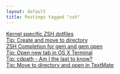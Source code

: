 ```yaml
---
layout: default
title: Postings tagged "zsh"
---
```

[Kernel specific ZSH dotfiles](http://janesconference.github.com/KievII/2009/08/kernel-specific-zsh-dotfiles)<br />
[Tip: Create and move to directory](http://janesconference.github.com/KievII/2009/08/tip-create-and-move-to-directory)<br />
[ZSH Completion for gem and gem open](http://janesconference.github.com/KievII/2009/08/zsh-completion-for-gem-and-gem-open)<br />
[Tip: Open new tab in OS X Terminal](http://janesconference.github.com/KievII/2009/08/tip-open-new-tab-in-osx-terminal)<br />
[Tip: cdpath - Am I the last to know?](http://janesconference.github.com/KievII/2009/10/tip-cdpath-am-i-the-last-to-know)<br />
[Tip: Move to directory and open in TextMate](http://janesconference.github.com/KievII/2009/08/tip-move-to-directory-and-open-in-textmate)<br />
